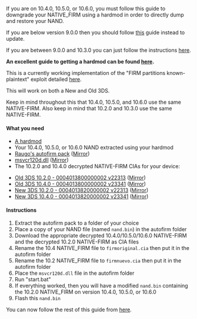 If you are on 10.4.0, 10.5.0, or 10.6.0, you must follow this guide to downgrade your NATIVE_FIRM using a hardmod in order to directly dump and restore your NAND.    

If you are below version 9.0.0 then you should follow [this](https://github.com/Plailect/plailect.github.io/wiki/9.2.0-Update) guide instead to update.    

If you are between 9.0.0 and 10.3.0 you can just follow the instructions [here](https://github.com/Plailect/plailect.github.io/wiki/Get-Started).    

**An excellent guide to getting a hardmod can be found [here](https://gbatemp.net/threads/414498/).**

This is a currently working implementation of the "FIRM partitions known-plaintext" exploit detailed [here](https://www.3dbrew.org/wiki/3DS_System_Flaws).

This will work on both a New and Old 3DS.

Keep in mind throughout this that 10.4.0, 10.5.0, and 10.6.0 use the same NATIVE-FIRM. Also keep in mind that 10.2.0 and 10.3.0 use the same NATIVE-FIRM.

#### What you need

* [A hardmod](https://gbatemp.net/threads/414498/)
* Your 10.4.0, 10.5.0, or 10.6.0 NAND extracted using your hardmod
* [Raugo's autofirm pack](https://mega.nz/#!8lFwxaTA!uxag4JB3wFgI6nPwrwWuwU8lKYsGxO7AjfpARr0Q8HQ) ([Mirror](https://mega.nz/#!MxMzRQKa!b3rugzgHvvMpmBkOKv_ZDW0CvZnRVnfjPpW2JSbFAx8))
* [msvcr120d.dll](https://mega.nz/#!hgswABBS!CD1lu_wh36Mp_XyUNo2ZU-6BklTUn_ugy9hLnJ2pJZk) ([Mirror](https://drive.google.com/file/d/0BzPfvjeuhqoDZGR5M21ScWtoUEk/view?usp=sharing))
* The 10.2.0 and 10.4.0 decrypted NATIVE-FIRM CIAs for your device:
    
 +    [Old 3DS 10.2.0 - 0004013800000002 v22313](https://mega.nz/#!osNSEJyL!jqfQJlhwTqmHLxvGfRyXNNUffgM0ze3ZTLdSf7MtkMk) ([Mirror](https://drive.google.com/open?id=0BzPfvjeuhqoDZENDVmR5QzBEMlE))    
 +    [Old 3DS 10.4.0 - 0004013800000002 v23341](https://mega.nz/#!Us1CFaKK!pU-bG9Esg30LINlasTP43Sei6aDNnTIzh1ojwECKOrU) ([Mirror](https://drive.google.com/open?id=0BzPfvjeuhqoDbGNDMllpaElpaDA))    
 +    [New 3DS 10.2.0 - 0004013820000002 v22313](https://mega.nz/#!tg9gUJKI!3ETGUCmWB_AKYlK5mKJhfMaNJoO_0gqEMFQTi0_65eM) ([Mirror](https://drive.google.com/open?id=0BzPfvjeuhqoDZklNUlQ2aHc1aHc))    
 +    [New 3DS 10.4.0 - 0004013820000002 v23341](https://mega.nz/#!t90AiCga!anu5UenuD-uEm6z14n680rQThEgViAsytWh5ZuTa_hc) ([Mirror](https://drive.google.com/open?id=0BzPfvjeuhqoDbFRnV0EtUFlma1E))

#### Instructions

1. Extract the autofirm pack to a folder of your choice
2. Place a copy of your NAND file (named `nand.bin`) in the autofirm folder
3. Download the appropriate decrypted 10.4.0/10.5.0/10.6.0 NATIVE-FIRM and the decrypted 10.2.0 NATIVE-FIRM as CIA files
4. Rename the 10.4 NATIVE_FIRM file to `firmoriginal.cia` then put it in the autofirm folder
5. Rename the 10.2 NATIVE_FIRM file to `firmnuevo.cia` then put it in the autofirm folder
6. Place the `msvcr120d.dll` file in the autofirm folder
7. Run "start.bat"
8. If everything worked, then you will have a modified `nand.bin` containing the 10.2.0 NATIVE_FIRM on version 10.4.0, 10.5.0, or 10.6.0
9. Flash this `nand.bin`

You can now follow the rest of this guide from [here](https://github.com/Plailect/Guide/wiki/Get-Started).